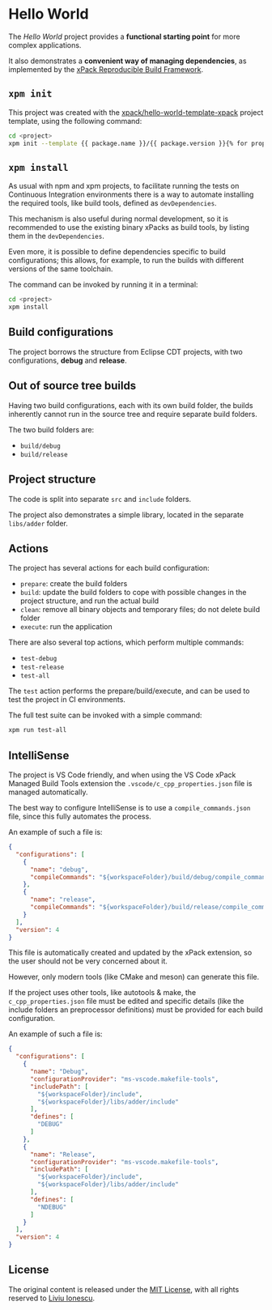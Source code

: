 # Hello World

The _Hello World_ project provides a **functional starting point**
for more complex applications.

It also demonstrates a **convenient way of managing dependencies**,
as implemented by the
[xPack Reproducible Build Framework](https://xpack.github.io).

## `xpm init`

This project was created with the
[xpack/hello-world-template-xpack](https://github.com/xpack/hello-world-template-xpack)
project template, using the following command:

```sh
cd <project>
xpm init --template {{ package.name }}/{{ package.version }}{% for property in properties %} --property {{ property[0] }}={{ property[1]}}{% endfor %}
```

## `xpm install`

As usual with npm and xpm projects, to facilitate running the tests
on Continuous Integration environments there is a way to automate
installing the required tools, like build tools, defined as `devDependencies`.

This mechanism is also useful during normal development, so it is
recommended to use the existing binary xPacks as build tools, by
listing them in the `devDependencies`.

Even more, it is possible to define dependencies specific to
build configurations; this allows, for example, to run the builds
with different versions of the same toolchain.

The command can be invoked by running it in a terminal:

```sh
cd <project>
xpm install
```

## Build configurations

The project borrows the structure from Eclipse CDT projects,
with two configurations, **debug** and **release**.

## Out of source tree builds

Having two build configurations, each with its own build folder,
the builds inherently cannot run in the source tree and require
separate build folders.

The two build folders are:

- `build/debug`
- `build/release`

## Project structure

The code is split into separate `src` and `include` folders.

The project also demonstrates a simple library, located in the separate
`libs/adder` folder.

## Actions

The project has several actions for each build configuration:

- `prepare`: create the build folders
- `build`: update the build folders to cope with possible changes in
  the project structure, and run the actual build
- `clean`: remove all binary objects and temporary files; do not delete
  build folder
- `execute`: run the application

There are also several top actions, which perform multiple commands:

- `test-debug`
- `test-release`
- `test-all`

The `test` action performs the prepare/build/execute, and can be used
to test the project in CI environments.

The full test suite can be invoked with a simple command:

```sh
xpm run test-all
```

## IntelliSense

The project is VS Code friendly, and when using the VS Code xPack
Managed Build Tools extension the `.vscode/c_cpp_properties.json` file
is managed automatically.

The best way to configure IntelliSense is to use a
`compile_commands.json` file, since this fully automates the process.

An example of such a file is:

```json
{
  "configurations": [
    {
      "name": "debug",
      "compileCommands": "${workspaceFolder}/build/debug/compile_commands.json"
    },
    {
      "name": "release",
      "compileCommands": "${workspaceFolder}/build/release/compile_commands.json"
    }
  ],
  "version": 4
}
```

This file is automatically created and updated by the xPack extension, so
the user should not be very concerned about it.

However, only modern tools (like CMake and meson) can generate this file.

If the project uses other tools, like autotools & make, the
`c_cpp_properties.json` file must be edited and specific details (like
the include folders an preprocessor definitions) must be provided
for each build configuration.

An example of such a file is:

```json
{
  "configurations": [
    {
      "name": "Debug",
      "configurationProvider": "ms-vscode.makefile-tools",
      "includePath": [
        "${workspaceFolder}/include",
        "${workspaceFolder}/libs/adder/include"
      ],
      "defines": [
        "DEBUG"
      ]
    },
    {
      "name": "Release",
      "configurationProvider": "ms-vscode.makefile-tools",
      "includePath": [
        "${workspaceFolder}/include",
        "${workspaceFolder}/libs/adder/include"
      ],
      "defines": [
        "NDEBUG"
      ]
    }
  ],
  "version": 4
}
```

## License

The original content is released under the
[MIT License](https://opensource.org/licenses/MIT), with all rights reserved to
[Liviu Ionescu](https://github.com/ilg-ul/).

